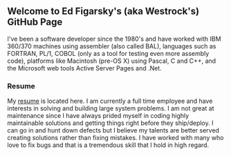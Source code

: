 ## Welcome to Ed Figarsky's (aka Westrock's) GitHub Page

<!-- You can use the [editor on GitHub](https://github.com/westrock/westrock.github.io/edit/master/index.md) to maintain and preview the content for your website in Markdown files.

Whenever you commit to this repository, GitHub Pages will run [Jekyll](https://jekyllrb.com/) to rebuild the pages in your site, from the content in your Markdown files.
-->

I've been a software developer since the 1980's and have worked with IBM 360/370 machines using assembler (also called BAL), languages such as FORTRAN, PL/1, COBOL (only as a tool for testing even more assembly code), platforms like Macintosh (pre-OS X) using Pascal, C and C++, and the Microsoft web tools Active Server Pages and .Net.

### Resume
My [resume](/resume) is located here.  I am currently a full time employee and have interests in solving and building large system problems. I am not great at maintenance since I have always prided myself in coding highly maintainable solutions and getting things right before they ship/deploy.  I can go in and hunt down defects but I believe my talents are better served creating solutions rather than fixing mistakes.  I have worked with many who love to fix bugs and that is a tremendous skill that I hold in high regard.

